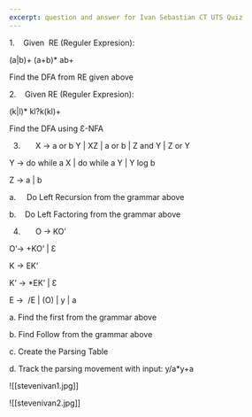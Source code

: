 ```yaml
---
excerpt: question and answer for Ivan Sebastian CT UTS Quiz
---
```

1.    Given  RE (Reguler Expresion):

(a|b)+ (a+b)* ab+

Find the DFA from RE given above

2.    Given RE (Reguler Expresion):

(k|l)* kl?k(kl)+

Find the DFA using Ɛ-NFA

3.       X -> a or b Y | XZ | a or b | Z and Y | Z or Y

Y -> do while a X | do while a Y | Y log b

Z -> a | b

a.     Do Left Recursion from the grammar above

b.    Do Left Factoring from the grammar above

4.       O -> KO’

O’-> +KO’ | Ɛ

K -> EK’

K’ -> *EK’ | Ɛ

E ->  /E | (O) | y | a

a. Find the first from the grammar above

b. Find Follow from the grammar above

c. Create the Parsing Table

d. Track the parsing movement with input: y/a*y+a

![[stevenivan1.jpg]]

![[stevenivan2.jpg]]